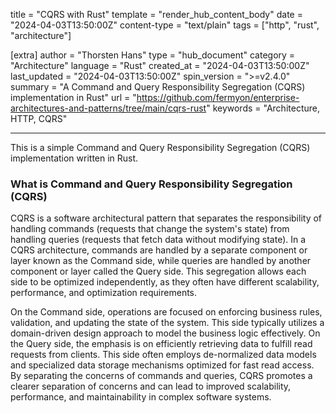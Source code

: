 title = "CQRS with Rust"
template = "render_hub_content_body"
date = "2024-04-03T13:50:00Z"
content-type = "text/plain"
tags = ["http", "rust", "architecture"]

[extra]
author = "Thorsten Hans"
type = "hub_document"
category = "Architecture"
language = "Rust"
created_at = "2024-04-03T13:50:00Z"
last_updated = "2024-04-03T13:50:00Z"
spin_version = ">=v2.4.0"
summary = "A Command and Query Responsibility Segregation (CQRS) implementation in Rust"
url = "https://github.com/fermyon/enterprise-architectures-and-patterns/tree/main/cqrs-rust"
keywords = "Architecture, HTTP, CQRS"

---

This is a simple Command and Query Responsibility Segregation (CQRS) implementation written in Rust.

### What is Command and Query Responsibility Segregation (CQRS)

CQRS is a software architectural pattern that separates the responsibility of handling commands (requests that change the system's state) from handling queries (requests that fetch data without modifying state). In a CQRS architecture, commands are handled by a separate component or layer known as the Command side, while queries are handled by another component or layer called the Query side. This segregation allows each side to be optimized independently, as they often have different scalability, performance, and optimization requirements.

On the Command side, operations are focused on enforcing business rules, validation, and updating the state of the system. This side typically utilizes a domain-driven design approach to model the business logic effectively. On the Query side, the emphasis is on efficiently retrieving data to fulfill read requests from clients. This side often employs de-normalized data models and specialized data storage mechanisms optimized for fast read access. By separating the concerns of commands and queries, CQRS promotes a clearer separation of concerns and can lead to improved scalability, performance, and maintainability in complex software systems.
